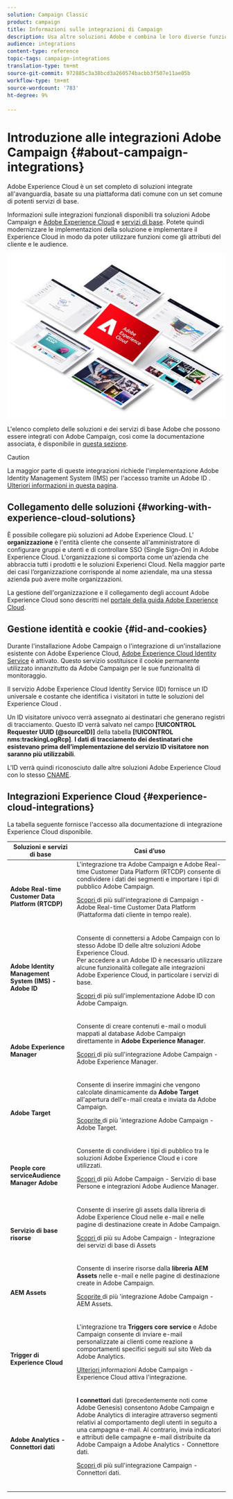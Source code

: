 ```yaml
---
solution: Campaign Classic
product: campaign
title: Informazioni sulle integrazioni di Campaign
description: Usa altre soluzioni Adobe e combina le loro diverse funzionalità con Campaign.
audience: integrations
content-type: reference
topic-tags: campaign-integrations
translation-type: tm+mt
source-git-commit: 972885c3a38bcd3a260574bacbb3f507e11ae05b
workflow-type: tm+mt
source-wordcount: '783'
ht-degree: 9%

---
```



# Introduzione alle  integrazioni Adobe Campaign {#about-campaign-integrations}

Adobe Experience Cloud è un set completo di soluzioni integrate all&#39;avanguardia, basate su una piattaforma dati comune con un set comune di potenti servizi di base.

Informazioni sulle integrazioni funzionali disponibili tra  soluzioni Adobe Campaign e [Adobe Experience Cloud](https://docs.adobe.com/content/help/en/core-services/interface/marketing-cloud-integrations.html) e [servizi di base](https://docs.adobe.com/content/help/en/core-services/interface/about-core-services/core-services.html). Potete quindi modernizzare le implementazioni della soluzione e implementare il Experience Cloud  in modo da poter utilizzare funzioni come gli attributi del cliente e le audience.

![](assets/ExCloud-solutions.png)

L&#39;elenco completo delle soluzioni e dei servizi di base  Adobe che possono essere integrati con  Adobe Campaign, così come la documentazione associata, è disponibile in [questa sezione](#experience-cloud-integrations).

>[!CAUTION]
>
>La maggior parte di queste integrazioni richiede l&#39;implementazione  Adobe  Identity Management System (IMS) per l&#39;accesso tramite un Adobe ID . [Ulteriori informazioni in questa pagina](../../integrations/using/about-adobe-id.md).


## Collegamento delle soluzioni {#working-with-experience-cloud-solutions}

È possibile collegare più soluzioni ad Adobe Experience Cloud. L&#39; **organizzazione** è l&#39;entità cliente che consente all&#39;amministratore di configurare gruppi e utenti e di controllare SSO (Single Sign-On) in Adobe Experience Cloud. L&#39;organizzazione si comporta come un&#39;azienda che abbraccia tutti i prodotti e le soluzioni  Experienci Cloud. Nella maggior parte dei casi l’organizzazione corrisponde al nome aziendale, ma una stessa azienda può avere molte organizzazioni.

La gestione dell&#39;organizzazione e il collegamento degli account Adobe Experience Cloud sono descritti nel [portale della guida Adobe Experience Cloud](https://docs.adobe.com/content/help/en/core-services/interface/manage-users-and-products/organizations.html).

## Gestione identità e cookie {#id-and-cookies}

Durante l&#39;installazione  Adobe Campaign o l&#39;integrazione di un&#39;installazione esistente con Adobe Experience Cloud, [Adobe Experience Cloud Identity Service](https://docs.adobe.com/content/help/en/id-service/using/home.html) è attivato. Questo servizio sostituisce il cookie permanente utilizzato innanzitutto da  Adobe Campaign per le sue funzionalità di monitoraggio.

Il servizio Adobe Experience Cloud Identity Service (ID) fornisce un ID universale e costante che identifica i visitatori in tutte le soluzioni del Experience Cloud .

Un ID visitatore univoco verrà assegnato ai destinatari che generano registri di tracciamento. Questo ID verrà salvato nel campo **[!UICONTROL Requester UUID (@sourceID)]** della tabella **[!UICONTROL nms:trackingLogRcp]**. **I dati di tracciamento dei destinatari che esistevano prima dell’implementazione del servizio ID visitatore non saranno più utilizzabili**.

L&#39;ID verrà quindi riconosciuto dalle altre soluzioni Adobe Experience Cloud con lo stesso [CNAME](https://docs.adobe.com/content/help/en/id-service/using/reference/analytics-reference/cname.html).

## Integrazioni Experience Cloud {#experience-cloud-integrations}

La tabella seguente fornisce l&#39;accesso alla documentazione di integrazione  Experience Cloud disponibile.

<table> 
 <thead> 
  <tr> 
   <th> Soluzioni e servizi di base<br /> </th> 
   <th> Casi d’uso<br /> </th> 
  </tr> 
 </thead> 
 <tbody> 
  <tr> 
   <td> <strong> Adobe Real-time Customer Data Platform (RTCDP)</strong><br /> </td> 
   <td> L'integrazione tra  Adobe Campaign e  Adobe Real-time Customer Data Platform (RTCDP) consente di condividere i dati dei segmenti e importare i tipi di pubblico  Adobe Campaign.<br /> <p><a href="https://docs.adobe.com/content/help/en/experience-platform/rtcdp/destinations/destinations-cat/adobe-destinations/adobe-campaign-destination.html">Scopri </a> di più sull'integrazione di Campaign -  Adobe Real-time Customer Data Platform (Piattaforma dati cliente in tempo reale).</p><br /> </td> 
  </tr> 
  <tr> 
   <td> <strong> Adobe  Identity Management System (IMS) -  Adobe ID</strong><br /> </td> 
   <td> Consente di connettersi a  Adobe Campaign con lo stesso Adobe ID  delle altre soluzioni Adobe Experience Cloud.<br /> Per accedere a un Adobe ID  è necessario utilizzare alcune funzionalità collegate alle integrazioni Adobe Experience Cloud, in particolare i servizi di base.<br /> <p><a href="../../integrations/using/about-adobe-id.md">Scopri </a> di più sull'implementazione  Adobe ID con  Adobe Campaign.</p><br /> </td> 
  </tr> 
  <tr> 
   <td> <strong>Adobe Experience Manager</strong><br /> </td> 
   <td> Consente di creare contenuti e-mail o moduli mappati al database Adobe Campaign  direttamente in <strong>Adobe Experience Manager</strong>.<br /> <p><a href="../../integrations/using/about-adobe-experience-manager.md">Scopri </a> di più sull'integrazione  Adobe Campaign - Adobe Experience Manager.</p><br /> </td> 
  </tr> 
  <tr> 
   <td> <strong>Adobe Target</strong><br /> </td> 
   <td> Consente di inserire immagini che vengono calcolate dinamicamente da <strong> Adobe Target</strong> all'apertura dell'e-mail creata e inviata da  Adobe Campaign.<br /> <p><a href="../../integrations/using/integrating-with-adobe-target.md">Scoprite </a> di più 'integrazione Adobe Campaign -  Adobe Target.</p><br /> </td> 
  </tr> 
  <tr> 
   <td> <strong>People core </strong><br /> <strong>serviceAudience Manager  Adobe</strong><br /> </td> 
   <td> Consente di condividere i tipi di pubblico tra le soluzioni Adobe Experience Cloud e i core utilizzati.<br /> <p><a href="../../integrations/using/sharing-audiences-with-adobe-experience-cloud.md">Scopri </a> di più  Adobe Campaign - Servizio di base Persone e integrazioni Adobe Audience Manager.</p><br /> </td> 
  </tr> 
  <tr> 
   <td> <strong>Servizio di base risorse</strong><br /> </td> 
   <td> Consente di inserire gli assets dalla libreria di Adobe Experience Cloud nelle e-mail e nelle pagine di destinazione create in Adobe Campaign.<br /> <p><a href="../../integrations/using/configuring-access-to-assets.md#integrating-with-experience-cloud-assets">Scopri </a> di più su  Adobe Campaign - Integrazione dei servizi di base di Assets</p><br /> </td> 
  </tr> 
  <tr> 
   <td> <strong> AEM Assets</strong><br /> </td> 
   <td> Consente di inserire risorse dalla <strong> libreria AEM Assets</strong> nelle e-mail e nelle pagine di destinazione create in  Adobe Campaign.<br /> <p><a href="../../integrations/using/configuring-access-to-assets.md#integrating-with-aem-assets">Scoprite </a> di più 'integrazione Adobe Campaign -  AEM Assets.</p><br /> </td> 
  </tr> 
  <tr> 
   <td> <strong>Trigger di Experience Cloud</strong><br /> </td> 
   <td> L'integrazione tra <strong>Triggers core service</strong> e  Adobe Campaign consente di inviare e-mail personalizzate ai clienti come reazione a comportamenti specifici seguiti sul sito Web da  Adobe Analytics.<br /> <p><a href="https://helpx.adobe.com/it/campaign/kb/triggers-and-campaign.html">Ulteriori </a> informazioni  Adobe Campaign -  Experience Cloud attiva l'integrazione.</p><br /> </td> 
  </tr> 
  <tr> 
   <td> <strong> Adobe Analytics - Connettori dati</strong><br /> </td> 
   <td> <strong>I connettori</strong>  dati (precedentemente noti come  Adobe Genesis) consentono  Adobe Campaign e  Adobe Analytics di interagire attraverso segmenti relativi al comportamento degli utenti in seguito a una campagna e-mail. Al contrario, invia indicatori e attributi delle campagne e-mail distribuite da  Adobe Campaign a  Adobe Analytics - Connettore dati.<br /> <p><a href="../../platform/using/adobe-analytics-data-connector.md">Scopri </a> di più sull'integrazione Campaign - Connettori dati.</p><br /> </td> 
  </tr> 
 </tbody> 
</table>

